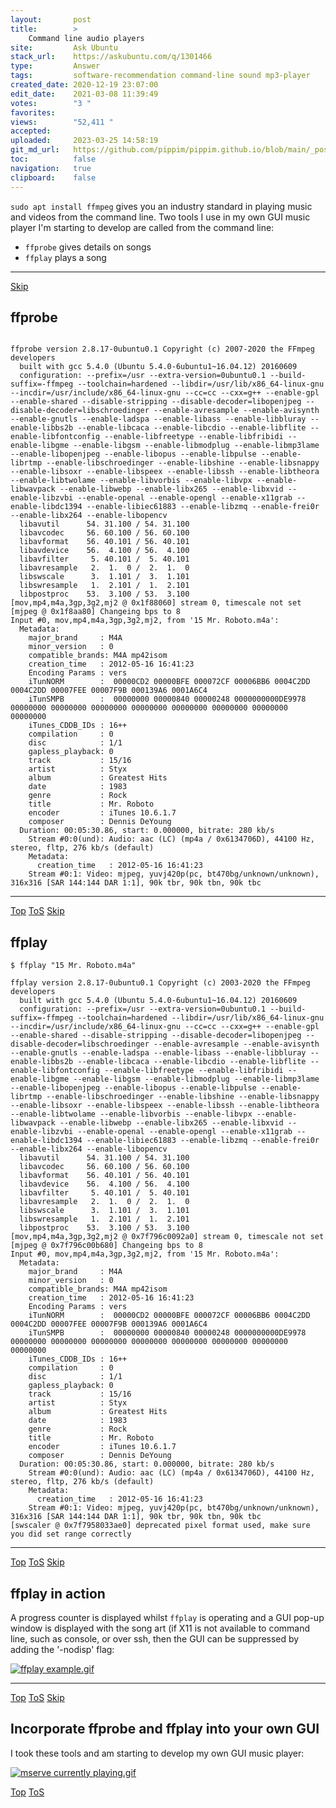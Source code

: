 ```yaml
---
layout:       post
title:        >
    Command line audio players
site:         Ask Ubuntu
stack_url:    https://askubuntu.com/q/1301466
type:         Answer
tags:         software-recommendation command-line sound mp3-player
created_date: 2020-12-19 23:07:00
edit_date:    2021-03-08 11:39:49
votes:        "3 "
favorites:    
views:        "52,411 "
accepted:     
uploaded:     2023-03-25 14:58:19
git_md_url:   https://github.com/pippim/pippim.github.io/blob/main/_posts/2020/2020-12-19-Command-line-audio-players.md
toc:          false
navigation:   true
clipboard:    false
---
```


`sudo apt install ffmpeg` gives you an industry standard in playing music and videos from the command line. Two tools I use in my own GUI music player I'm starting to develop are called from the command line:

- `ffprobe` gives details on songs
- `ffplay` plays a song


----------



<a id="hdr1"></a>
<div class="hdr-bar">  <a href="#hdr2">Skip</a></div>

## ffprobe

```$ ffprobe "15 Mr. Roboto.m4a"

ffprobe version 2.8.17-0ubuntu0.1 Copyright (c) 2007-2020 the FFmpeg developers
  built with gcc 5.4.0 (Ubuntu 5.4.0-6ubuntu1~16.04.12) 20160609
  configuration: --prefix=/usr --extra-version=0ubuntu0.1 --build-suffix=-ffmpeg --toolchain=hardened --libdir=/usr/lib/x86_64-linux-gnu --incdir=/usr/include/x86_64-linux-gnu --cc=cc --cxx=g++ --enable-gpl --enable-shared --disable-stripping --disable-decoder=libopenjpeg --disable-decoder=libschroedinger --enable-avresample --enable-avisynth --enable-gnutls --enable-ladspa --enable-libass --enable-libbluray --enable-libbs2b --enable-libcaca --enable-libcdio --enable-libflite --enable-libfontconfig --enable-libfreetype --enable-libfribidi --enable-libgme --enable-libgsm --enable-libmodplug --enable-libmp3lame --enable-libopenjpeg --enable-libopus --enable-libpulse --enable-librtmp --enable-libschroedinger --enable-libshine --enable-libsnappy --enable-libsoxr --enable-libspeex --enable-libssh --enable-libtheora --enable-libtwolame --enable-libvorbis --enable-libvpx --enable-libwavpack --enable-libwebp --enable-libx265 --enable-libxvid --enable-libzvbi --enable-openal --enable-opengl --enable-x11grab --enable-libdc1394 --enable-libiec61883 --enable-libzmq --enable-frei0r --enable-libx264 --enable-libopencv
  libavutil      54. 31.100 / 54. 31.100
  libavcodec     56. 60.100 / 56. 60.100
  libavformat    56. 40.101 / 56. 40.101
  libavdevice    56.  4.100 / 56.  4.100
  libavfilter     5. 40.101 /  5. 40.101
  libavresample   2.  1.  0 /  2.  1.  0
  libswscale      3.  1.101 /  3.  1.101
  libswresample   1.  2.101 /  1.  2.101
  libpostproc    53.  3.100 / 53.  3.100
[mov,mp4,m4a,3gp,3g2,mj2 @ 0x1f88060] stream 0, timescale not set
[mjpeg @ 0x1f8aa80] Changeing bps to 8
Input #0, mov,mp4,m4a,3gp,3g2,mj2, from '15 Mr. Roboto.m4a':
  Metadata:
    major_brand     : M4A 
    minor_version   : 0
    compatible_brands: M4A mp42isom
    creation_time   : 2012-05-16 16:41:23
    Encoding Params : vers
    iTunNORM        :  00000CD2 00000BFE 000072CF 00006BB6 0004C2DD 0004C2DD 00007FEE 00007F9B 000139A6 0001A6C4
    iTunSMPB        :  00000000 00000840 00000248 0000000000DE9978 00000000 00000000 00000000 00000000 00000000 00000000 00000000 00000000
    iTunes_CDDB_IDs : 16++
    compilation     : 0
    disc            : 1/1
    gapless_playback: 0
    track           : 15/16
    artist          : Styx
    album           : Greatest Hits
    date            : 1983
    genre           : Rock
    title           : Mr. Roboto
    encoder         : iTunes 10.6.1.7
    composer        : Dennis DeYoung
  Duration: 00:05:30.86, start: 0.000000, bitrate: 280 kb/s
    Stream #0:0(und): Audio: aac (LC) (mp4a / 0x6134706D), 44100 Hz, stereo, fltp, 276 kb/s (default)
    Metadata:
      creation_time   : 2012-05-16 16:41:23
    Stream #0:1: Video: mjpeg, yuvj420p(pc, bt470bg/unknown/unknown), 316x316 [SAR 144:144 DAR 1:1], 90k tbr, 90k tbn, 90k tbc
```

----------



<a id="hdr2"></a>
<div class="hdr-bar">  <a href="#">Top</a>  <a href="#hdr1">ToS</a>  <a href="#hdr3">Skip</a></div>

## ffplay

``` 
$ ffplay "15 Mr. Roboto.m4a"

ffplay version 2.8.17-0ubuntu0.1 Copyright (c) 2003-2020 the FFmpeg developers
  built with gcc 5.4.0 (Ubuntu 5.4.0-6ubuntu1~16.04.12) 20160609
  configuration: --prefix=/usr --extra-version=0ubuntu0.1 --build-suffix=-ffmpeg --toolchain=hardened --libdir=/usr/lib/x86_64-linux-gnu --incdir=/usr/include/x86_64-linux-gnu --cc=cc --cxx=g++ --enable-gpl --enable-shared --disable-stripping --disable-decoder=libopenjpeg --disable-decoder=libschroedinger --enable-avresample --enable-avisynth --enable-gnutls --enable-ladspa --enable-libass --enable-libbluray --enable-libbs2b --enable-libcaca --enable-libcdio --enable-libflite --enable-libfontconfig --enable-libfreetype --enable-libfribidi --enable-libgme --enable-libgsm --enable-libmodplug --enable-libmp3lame --enable-libopenjpeg --enable-libopus --enable-libpulse --enable-librtmp --enable-libschroedinger --enable-libshine --enable-libsnappy --enable-libsoxr --enable-libspeex --enable-libssh --enable-libtheora --enable-libtwolame --enable-libvorbis --enable-libvpx --enable-libwavpack --enable-libwebp --enable-libx265 --enable-libxvid --enable-libzvbi --enable-openal --enable-opengl --enable-x11grab --enable-libdc1394 --enable-libiec61883 --enable-libzmq --enable-frei0r --enable-libx264 --enable-libopencv
  libavutil      54. 31.100 / 54. 31.100
  libavcodec     56. 60.100 / 56. 60.100
  libavformat    56. 40.101 / 56. 40.101
  libavdevice    56.  4.100 / 56.  4.100
  libavfilter     5. 40.101 /  5. 40.101
  libavresample   2.  1.  0 /  2.  1.  0
  libswscale      3.  1.101 /  3.  1.101
  libswresample   1.  2.101 /  1.  2.101
  libpostproc    53.  3.100 / 53.  3.100
[mov,mp4,m4a,3gp,3g2,mj2 @ 0x7f796c0092a0] stream 0, timescale not set
[mjpeg @ 0x7f796c00b680] Changeing bps to 8
Input #0, mov,mp4,m4a,3gp,3g2,mj2, from '15 Mr. Roboto.m4a':
  Metadata:
    major_brand     : M4A 
    minor_version   : 0
    compatible_brands: M4A mp42isom
    creation_time   : 2012-05-16 16:41:23
    Encoding Params : vers
    iTunNORM        :  00000CD2 00000BFE 000072CF 00006BB6 0004C2DD 0004C2DD 00007FEE 00007F9B 000139A6 0001A6C4
    iTunSMPB        :  00000000 00000840 00000248 0000000000DE9978 00000000 00000000 00000000 00000000 00000000 00000000 00000000 00000000
    iTunes_CDDB_IDs : 16++
    compilation     : 0
    disc            : 1/1
    gapless_playback: 0
    track           : 15/16
    artist          : Styx
    album           : Greatest Hits
    date            : 1983
    genre           : Rock
    title           : Mr. Roboto
    encoder         : iTunes 10.6.1.7
    composer        : Dennis DeYoung
  Duration: 00:05:30.86, start: 0.000000, bitrate: 280 kb/s
    Stream #0:0(und): Audio: aac (LC) (mp4a / 0x6134706D), 44100 Hz, stereo, fltp, 276 kb/s (default)
    Metadata:
      creation_time   : 2012-05-16 16:41:23
    Stream #0:1: Video: mjpeg, yuvj420p(pc, bt470bg/unknown/unknown), 316x316 [SAR 144:144 DAR 1:1], 90k tbr, 90k tbn, 90k tbc
[swscaler @ 0x7f7958033ae0] deprecated pixel format used, make sure you did set range correctly
```

----------



<a id="hdr3"></a>
<div class="hdr-bar">  <a href="#">Top</a>  <a href="#hdr2">ToS</a>  <a href="#hdr4">Skip</a></div>

## ffplay in action

A progress counter is displayed whilst `ffplay` is operating and a GUI pop-up window is displayed with the song art (if X11 is not available to command line, such as console, or over ssh, then the GUI can be suppressed by adding the '-nodisp' flag:

[![ffplay example.gif][1]][1]


----------



<a id="hdr4"></a>
<div class="hdr-bar">  <a href="#">Top</a>  <a href="#hdr3">ToS</a>  <a href="#hdr5">Skip</a></div>

## Incorporate ffprobe and ffplay into your own GUI

I took these tools and am starting to develop my own GUI music player:

[![mserve currently playing.gif][2]][2]


  [1]: https://i.stack.imgur.com/WeDkY.gif
  [2]: https://i.stack.imgur.com/zMdLr.gif


<a id="hdr5"></a>
<div class="hdr-bar">  <a href="#">Top</a>  <a href="#hdr4">ToS</a></div>

